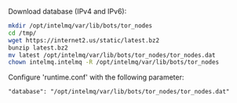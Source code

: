 Download database (IPv4 and IPv6):

```bash
mkdir /opt/intelmq/var/lib/bots/tor_nodes
cd /tmp/
wget https://internet2.us/static/latest.bz2
bunzip latest.bz2
mv latest /opt/intelmq/var/lib/bots/tor_nodes/tor_nodes.dat
chown intelmq.intelmq -R /opt/intelmq/var/lib/bots/tor_nodes
```

Configure 'runtime.conf' with the following parameter:

    "database": "/opt/intelmq/var/lib/bots/tor_nodes/tor_nodes.dat"
